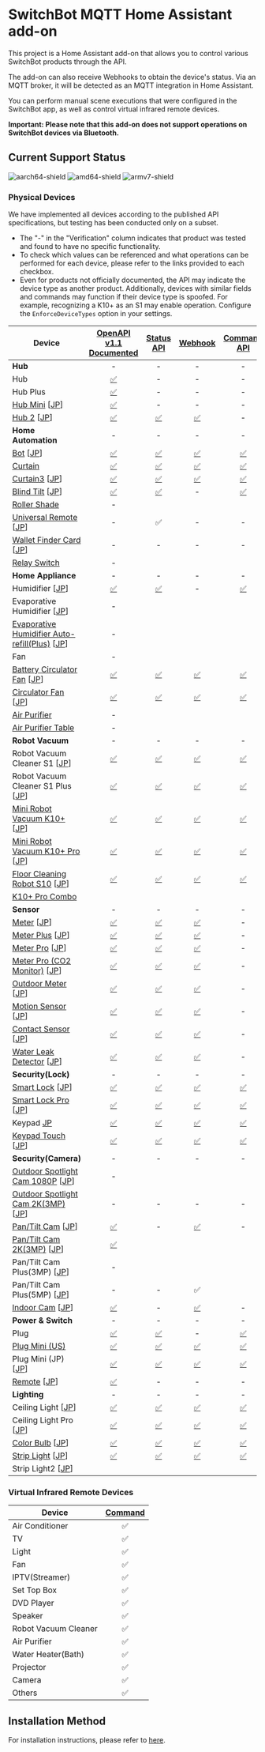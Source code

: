 # SwitchBot MQTT Home Assistant add-on

This project is a Home Assistant add-on that allows you to control various SwitchBot products through the API.

The add-on can also receive Webhooks to obtain the device's status.
Via an MQTT broker, it will be detected as an MQTT integration in Home Assistant.

You can perform manual scene executions that were configured in the SwitchBot app, as well as control virtual infrared remote devices.

**Important: Please note that this add-on does not support operations on SwitchBot devices via Bluetooth.**

## Current Support Status

![aarch64-shield](https://img.shields.io/badge/aarch64-yes-green.svg)
![amd64-shield](https://img.shields.io/badge/amd64-yes-green.svg)
![armv7-shield](https://img.shields.io/badge/armv7-yes-green.svg)

### Physical Devices

We have implemented all devices according to the published API specifications, but testing has been conducted only on a subset.

* The "-" in the "Verification" column indicates that product was tested and found to have no specific functionality.
* To check which values can be referenced and what operations can be performed for each device, please refer to the links provided to each checkbox.
* Even for products not officially documented, the API may indicate the device type as another product. Additionally, devices with similar fields and commands may function if their device type is spoofed. For example, recognizing a K10+ as an S1 may enable operation. Configure the `EnforceDeviceTypes` option in your settings.

| Device                                                                                                                   | [OpenAPI v1.1<br>Documented][GetDeviceList] |     [Status<br>API][StatusAPI]      |          [Webhook][Webhook]          |     [Command<br>API][CommandAPI]     | Verification |
|--------------------------------------------------------------------------------------------------------------------------|:-------------------------------------------:|:-----------------------------------:|:------------------------------------:|:------------------------------------:|:------------:|
| **Hub**                                                                                                                  |                      -                      |                  -                  |                  -                   |                  -                   |      -       |
| Hub                                                                                                                      |                [✅][HubList]                 |                  -                  |                  -                   |                  -                   |              |
| Hub Plus                                                                                                                 |              [✅][HubPlusList]               |                  -                  |                  -                   |                  -                   |              |
| [Hub Mini][HubMiniProduct]  [[JP][HubMiniProductJP]]                                                                     |              [✅][HubMiniList]               |                  -                  |                  -                   |                  -                   |      -       |
| [Hub 2][Hub2Product]  [[JP][Hub2ProductJP]]                                                                              |                [✅][Hub2List]                |           [✅][Hub2Status]           |           [✅][Hub2Webhook]           |                  -                   |      ✅       |
| **Home Automation**                                                                                                      |                      -                      |                  -                  |                  -                   |                  -                   |      -       |
| [Bot][BotProduct]  [[JP][BotProductJP]]                                                                                  |                [✅][BotList]                 |           [✅][BotStatus]            |           [✅][BotWebhook]            |           [✅][BotCommand]            |              |
| [Curtain][CurtainProduct]                                                                                                |              [✅][CurtainList]               |         [✅][CurtainStatus]          |         [✅][CurtainWebhook]          |         [✅][CurtainCommand]          |      ✅       |
| [Curtain3][Curtain3Product]  [[JP][Curtain3ProductJP]]                                                                   |              [✅][Curtain3List]              |         [✅][Curtain3Status]         |         [✅][Curtain3Webhook]         |         [✅][Curtain3Command]         |              |
| [Blind Tilt][BlindTiltProduct]  [[JP][BlindTiltProductJP]]                                                               |             [✅][BlindTiltList]              |        [✅][BlindTiltStatus]         |                  -                   |        [✅][BlindTiltCommand]         |              |
| [Roller Shade][RollerShadeProduct]                                                                                       |                      -                      |                                     |                                      |                                      |              |
| [Universal Remote][UniversalRemoteProduct]  [[JP][UniversalRemoteProductJP]]                                             |                      -                      |                  ✅                  |                  -                   |                  -                   |      ✅       |
| [Wallet Finder Card][WalletFinderCardProduct]  [[JP][WalletFinderCardProductJP]]                                         |                      -                      |                  -                  |                  -                   |                  -                   |      -       |
| [Relay Switch][RelaySwitchProduct]                                                                                       |                      -                      |                                     |                                      |                                      |              |
| **Home Appliance**                                                                                                       |                      -                      |                  -                  |                  -                   |                  -                   |      -       |
| Humidifier  [[JP][HumidifierProductJP]]                                                                                  |             [✅][HumidifierList]             |        [✅][HumidifierStatus]        |                  -                   |        [✅][HumidifierCommand]        |              |
| Evaporative Humidifier  [[JP][EvaporativeHumidifierProductJP]]                                                           |                      -                      |                                     |                                      |                                      |              |
| [Evaporative Humidifier Auto-refill(Plus)][EvaporativeHumidifierPlusProduct]  [[JP][EvaporativeHumidifierPlusProductJP]] |                      -                      |                                     |                                      |                                      |              |
| Fan                                                                                                                      |                      -                      |                                     |                                      |                                      |              |
| [Battery Circulator Fan][BatteryCirculatorFanProduct]  [[JP][BatteryCirculatorFanProductJP]]                             |        [✅][BatteryCirculatorFanList]        |   [✅][BatteryCirculatorFanStatus]   |   [✅][BatteryCirculatorFanWebhook]   |   [✅][BatteryCirculatorFanCommand]   |              |
| [Circulator Fan][CirculatorFanLiteProduct]  [[JP][CirculatorFanLiteProductJP]]                                           |           [✅][CirculatorFanList]            |      [✅][CirculatorFanStatus]       |      [✅][CirculatorFanWebhook]       |      [✅][CirculatorFanCommand]       |      ✅       |
| [Air Purifier][AirPurifierProduct]                                                                                       |                      -                      |                                     |                                      |                                      |              |
| [Air Purifier Table][AirPurifierTableProduct]                                                                            |                      -                      |                                     |                                      |                                      |              |
| **Robot Vacuum**                                                                                                         |                      -                      |                  -                  |                  -                   |                  -                   |      -       |
| Robot Vacuum Cleaner S1  [[JP][RobotVacuumCleanerS1ProductJP]]                                                           |        [✅][RobotVacuumCleanerS1List]        |   [✅][RobotVacuumCleanerS1Status]   |   [✅][RobotVacuumCleanerS1Webhook]   |   [✅][RobotVacuumCleanerS1Command]   |              |
| Robot Vacuum Cleaner S1 Plus  [[JP][RobotVacuumCleanerS1PlusProductJP]]                                                  |      [✅][RobotVacuumCleanerS1PlusList]      | [✅][RobotVacuumCleanerS1PlusStatus] | [✅][RobotVacuumCleanerS1PlusWebhook] | [✅][RobotVacuumCleanerS1PlusCommand] |              |
| [Mini Robot Vacuum K10+][MiniRobotVacuumK10+Product]  [[JP][MiniRobotVacuumK10+ProductJP]]                               |        [✅][MiniRobotVacuumK10+List]         |   [✅][MiniRobotVacuumK10+Status]    |   [✅][MiniRobotVacuumK10+Webhook]    |   [✅][MiniRobotVacuumK10+Command]    |              |
| [Mini Robot Vacuum K10+ Pro][MiniRobotVacuumK10+ProProduct]  [[JP][MiniRobotVacuumK10+ProProductJP]]                     |       [✅][MiniRobotVacuumK10+ProList]       |  [✅][MiniRobotVacuumK10+ProStatus]  |  [✅][MiniRobotVacuumK10+ProWebhook]  |  [✅][MiniRobotVacuumK10+ProCommand]  |              |
| [Floor Cleaning Robot S10][FloorCleaningRobotS10Product]  [[JP][FloorCleaningRobotS10ProductJP]]                         |       [✅][FloorCleaningRobotS10List]        |  [✅][FloorCleaningRobotS10Status]   |  [✅][FloorCleaningRobotS10Webhook]   |  [✅][FloorCleaningRobotS10Command]   |              |
| [K10+ Pro Combo][K10+ProComboProduct]                                                                                    |                                             |                                     |                                      |                                      |              |
| **Sensor**                                                                                                               |                      -                      |                  -                  |                  -                   |                  -                   |      -       |
| [Meter][MeterProduct]  [[JP][MeterProductJP]]                                                                            |               [✅][MeterList]                |          [✅][MeterStatus]           |          [✅][MeterWebhook]           |                  -                   |              |
| [Meter Plus][MeterPlusProduct]  [[JP][MeterPlusProductJP]]                                                               |             [✅][MeterPlusList]              |        [✅][MeterPlusStatus]         |        [✅][MeterPlusWebhook]         |                  -                   |      ✅       |
| [Meter Pro][MeterProProduct]  [[JP][MeterProProductJP]]                                                                  |              [✅][MeterProList]              |         [✅][MeterProStatus]         |         [✅][MeterProWebhook]         |                  -                   |              |
| [Meter Pro (CO2 Monitor)][MeterProCO2MonitorProduct]  [[JP][MeterProCO2MonitorProductJP]]                                |         [✅][MeterProCO2MonitorList]         |    [✅][MeterProCO2MonitorStatus]    |    [✅][MeterProCO2MonitorWebhook]    |                  -                   |      ✅       |
| [Outdoor Meter][OutdoorMeterProduct]  [[JP][OutdoorMeterProductJP]]                                                      |            [✅][OutdoorMeterList]            |       [✅][OutdoorMeterStatus]       |       [✅][OutdoorMeterWebhook]       |                  -                   |              |
| [Motion Sensor][MotionSensorProduct]  [[JP][MotionSensorProductJP]]                                                      |            [✅][MotionSensorList]            |       [✅][MotionSensorStatus]       |       [✅][MotionSensorWebhook]       |                  -                   |      ✅       |
| [Contact Sensor][ContactSensorProduct]  [[JP][ContactSensorProductJP]]                                                   |           [✅][ContactSensorList]            |      [✅][ContactSensorStatus]       |      [✅][ContactSensorWebhook]       |                  -                   |      ✅       |
| [Water Leak Detector][WaterLeakDetectorProduct]  [[JP][WaterLeakDetectorProductJP]]                                      |         [✅][WaterLeakDetectorList]          |    [✅][WaterLeakDetectorStatus]     |    [✅][WaterLeakDetectorWebhook]     |                  -                   |              |
| **Security(Lock)**                                                                                                       |                      -                      |                  -                  |                  -                   |                  -                   |      -       |
| [Smart Lock][SmartLockProduct]  [[JP][SmartLockProductJP]]                                                               |             [✅][SmartLockList]              |        [✅][SmartLockStatus]         |        [✅][SmartLockWebhook]         |        [✅][SmartLockCommand]         |      ✅       |
| [Smart Lock Pro][SmartLockProProduct]  [[JP][SmartLockProProductJP]]                                                     |            [✅][SmartLockProList]            |       [✅][SmartLockProStatus]       |       [✅][SmartLockProWebhook]       |       [✅][SmartLockProCommand]       |              |
| Keypad [JP][KeypadProductJP]                                                                                             |               [✅][KeypadList]               |          [✅][KeypadStatus]          |          [✅][KeypadWebhook]          |          [✅][KeypadCommand]          |              |
| [Keypad Touch][KeypadTouchProduct]  [[JP][KeypadTouchProductJP]]                                                         |            [✅][KeypadTouchList]             |       [✅][KeypadTouchStatus]        |       [✅][KeypadTouchWebhook]        |       [✅][KeypadTouchCommand]        |      ✅       |
| **Security(Camera)**                                                                                                     |                      -                      |                  -                  |                  -                   |                  -                   |      -       |
| [Outdoor Spotlight Cam 1080P][OutdoorSpotlightCam1080PProduct]  [[JP][OutdoorSpotlightCam1080PProductJP]]                |                      -                      |                                     |                                      |                                      |              |
| [Outdoor Spotlight Cam 2K(3MP)][OutdoorSpotlightCam2K3MPProduct]  [[JP][OutdoorSpotlightCam2K3MPProductJP]]              |                      -                      |                  -                  |                  -                   |                  -                   |      -       |
| [Pan/Tilt Cam][PanTiltCamProduct]  [[JP][PanTiltCamProductJP]]                                                           |             [✅][PanTiltCamList]             |                  -                  |        [✅][PanTiltCamWebhook]        |                  -                   |              |
| [Pan/Tilt Cam 2K(3MP)][PanTiltCam2K3MPProduct]  [[JP][PanTiltCam2K3MPProductJP]]                                         |          [✅][PanTiltCam2K3MPList]           |                                     |                                      |                                      |              |
| Pan/Tilt Cam Plus(3MP)  [[JP][PanTiltCamPlus3MPProductJP]]                                                               |                      -                      |                                     |                                      |                                      |              |
| Pan/Tilt Cam Plus(5MP)  [[JP][PanTiltCamPlus5MPProductJP]]                                                               |                      -                      |                  -                  |                  ✅                   |                                      |      ✅       |
| [Indoor Cam][IndoorCamProduct]  [[JP][IndoorCamProductJP]]                                                               |             [✅][IndoorCamList]              |                  -                  |        [✅][IndoorCamWebhook]         |                  -                   |      ✅       |
| **Power & Switch**                                                                                                       |                      -                      |                  -                  |                  -                   |                  -                   |      -       |
| Plug                                                                                                                     |                [✅][PlugList]                |           [✅][PlugStatus]           |                  -                   |           [✅][PlugCommand]           |              |
| [Plug Mini (US)][PlugMiniUSProduct]                                                                                      |             [✅][PlugMiniUSList]             |        [✅][PlugMiniUSStatus]        |        [✅][PlugMiniUSWebhook]        |        [✅][PlugMiniUSCommand]        |              |
| Plug Mini (JP)  [[JP][PlugMiniJPProductJP]]                                                                              |             [✅][PlugMiniJPList]             |        [✅][PlugMiniJPStatus]        |        [✅][PlugMiniJPWebhook]        |        [✅][PlugMiniJPCommand]        |      ✅       |
| [Remote][RemoteProduct]  [[JP][RemoteProductJP]]                                                                         |               [✅][RemoteList]               |                  -                  |                  -                   |                  -                   |      -       |
| **Lighting**                                                                                                             |                      -                      |                  -                  |                  -                   |                  -                   |      -       |
| Ceiling Light  [[JP][CeilingLightProductJP]]                                                                             |            [✅][CeilingLightList]            |       [✅][CeilingLightStatus]       |       [✅][CeilingLightWebhook]       |       [✅][CeilingLightCommand]       |              |
| Ceiling Light Pro  [[JP][CeilingLightProProductJP]]                                                                      |          [✅][CeilingLightProList]           |     [✅][CeilingLightProStatus]      |     [✅][CeilingLightProWebhook]      |     [✅][CeilingLightProCommand]      |              |
| [Color Bulb][ColorBulbProduct]  [[JP][ColorBulbProductJP]]                                                               |             [✅][ColorBulbList]              |        [✅][ColorBulbStatus]         |        [✅][ColorBulbWebhook]         |        [✅][ColorBulbCommand]         |      ✅       |
| [Strip Light][StripLightProduct]  [[JP][StripLightProductJP]]                                                            |             [✅][StripLightList]             |        [✅][StripLightStatus]        |        [✅][StripLightWebhook]        |        [✅][StripLightCommand]        |              |
| Strip Light2  [[JP][StripLight2ProductJP]]                                                                               |                                             |                                     |                                      |                                      |              |

[GetDeviceList]: https://github.com/OpenWonderLabs/SwitchBotAPI#get-device-list
[StatusAPI]: https://github.com/OpenWonderLabs/SwitchBotAPI#get-device-status
[Webhook]: https://github.com/OpenWonderLabs/SwitchBotAPI#webhook
[CommandAPI]: https://github.com/OpenWonderLabs/SwitchBotAPI#get-device-status
[HubList]: https://github.com/OpenWonderLabs/SwitchBotAPI#hubhub-plushub-minihub-2
[HubPlusList]: https://github.com/OpenWonderLabs/SwitchBotAPI#hubhub-plushub-minihub-2
[HubMiniProduct]: https://www.switch-bot.com/products/switchbot-hub-mini
[HubMiniProductJP]: https://www.switchbot.jp/products/switchbot-hub-mini
[HubMiniList]: https://github.com/OpenWonderLabs/SwitchBotAPI#hubhub-plushub-minihub-2
[Hub2Product]: https://www.switch-bot.com/pages/switchbot-hub-2
[Hub2ProductJP]: https://www.switchbot.jp/products/switchbot-hub2
[Hub2List]: https://github.com/OpenWonderLabs/SwitchBotAPI#hubhub-plushub-minihub-2
[Hub2Status]: https://github.com/OpenWonderLabs/SwitchBotAPI#hub-2
[Hub2Webhook]: https://github.com/OpenWonderLabs/SwitchBotAPI#hub-2-1
[BotProduct]: https://www.switch-bot.com/products/switchbot-bot
[BotProductJP]: https://www.switchbot.jp/products/switchbot-bot
[BotList]: https://github.com/OpenWonderLabs/SwitchBotAPI#bot
[BotStatus]: https://github.com/OpenWonderLabs/SwitchBotAPI#bot-1
[BotWebhook]: https://github.com/OpenWonderLabs/SwitchBotAPI#bot-3
[BotCommand]: https://github.com/OpenWonderLabs/SwitchBotAPI#bot-2
[CurtainProduct]: https://www.switch-bot.com/products/switchbot-curtain
[CurtainList]: https://github.com/OpenWonderLabs/SwitchBotAPI#curtain
[CurtainStatus]: https://github.com/OpenWonderLabs/SwitchBotAPI#curtain-1
[CurtainWebhook]: https://github.com/OpenWonderLabs/SwitchBotAPI#curtain-4
[CurtainCommand]: https://github.com/OpenWonderLabs/SwitchBotAPI#curtain-2
[Curtain3Product]: https://www.switch-bot.com/products/switchbot-curtain-3
[Curtain3ProductJP]: https://www.switchbot.jp/products/switchbot-curtain3
[Curtain3List]: https://github.com/OpenWonderLabs/SwitchBotAPI#curtain-3
[Curtain3Status]: https://github.com/OpenWonderLabs/SwitchBotAPI#curtain-3-1
[Curtain3Webhook]: https://github.com/OpenWonderLabs/SwitchBotAPI#curtain-3-3
[Curtain3Command]: https://github.com/OpenWonderLabs/SwitchBotAPI#curtain-3-2
[BlindTiltProduct]: https://www.switch-bot.com/products/switchbot-blind-tilt
[BlindTiltProductJP]: https://www.switchbot.jp/products/switchbot-blind-tilt
[BlindTiltList]: https://github.com/OpenWonderLabs/SwitchBotAPI#blind-tilt
[BlindTiltStatus]: https://github.com/OpenWonderLabs/SwitchBotAPI#blind-tilt-1
[BlindTiltCommand]: https://github.com/OpenWonderLabs/SwitchBotAPI#blind-tilt-2
[RollerShadeProduct]: https://www.switch-bot.com/products/switchbot-roller-shade
[UniversalRemoteProduct]: https://www.switch-bot.com/products/switchbot-universal-remote
[UniversalRemoteProductJP]: https://www.switchbot.jp/products/switchbot-universal-remote
[WalletFinderCardProduct]: https://www.switch-bot.com/products/switchbot-wallet-finder-card
[WalletFinderCardProductJP]: https://www.switchbot.jp/products/switchbot-wallet-finder-card
[RelaySwitchProduct]: https://www.switch-bot.com/pages/switchbot-relay-switch
[HumidifierProductJP]: https://www.switchbot.jp/products/switchbot-smart-humidifier?variant=40981225799855
[HumidifierList]: https://github.com/OpenWonderLabs/SwitchBotAPI#humidifier
[HumidifierStatus]: https://github.com/OpenWonderLabs/SwitchBotAPI#humidifier-1
[HumidifierCommand]: https://github.com/OpenWonderLabs/SwitchBotAPI#humidifier-2
[EvaporativeHumidifierProductJP]: https://www.switchbot.jp/products/switchbot-evaporative-humidifier
[EvaporativeHumidifierPlusProduct]: https://us.switch-bot.com/products/switchbot-evaporative-humidifier-auto-refill
[EvaporativeHumidifierPlusProductJP]: https://www.switchbot.jp/products/switchbot-evaporative-humidifier-plus
[BatteryCirculatorFanProduct]: https://www.switch-bot.com/products/switchbot-battery-circulator-fan?variant=46175199756455
[BatteryCirculatorFanProductJP]: https://www.switchbot.jp/products/switchbot-smart-circulator-fan?variant=44020075167919
[BatteryCirculatorFanList]: https://github.com/OpenWonderLabs/SwitchBotAPI#battery-circulator-fan
[BatteryCirculatorFanStatus]: https://github.com/OpenWonderLabs/SwitchBotAPI#battery-circulator-fan-1
[BatteryCirculatorFanWebhook]: https://github.com/OpenWonderLabs/SwitchBotAPI#battery-circulator-fan-3
[BatteryCirculatorFanCommand]: https://github.com/OpenWonderLabs/SwitchBotAPI#battery-circulator-fan-2
[CirculatorFanLiteProduct]: https://www.switch-bot.com/products/switchbot-battery-circulator-fan?variant=46175199789223
[CirculatorFanLiteProductJP]: https://www.switchbot.jp/products/switchbot-smart-circulator-fan?variant=44221010182319
[CirculatorFanList]: https://github.com/OpenWonderLabs/SwitchBotAPI#circulator-fan
[CirculatorFanStatus]: https://github.com/OpenWonderLabs/SwitchBotAPI#circulator-fan-1
[CirculatorFanWebhook]: https://github.com/OpenWonderLabs/SwitchBotAPI#circulator-fan-3
[CirculatorFanCommand]: https://github.com/OpenWonderLabs/SwitchBotAPI#circulator-fan-2
[AirPurifierProduct]: https://www.switch-bot.com/products/switchbot-air-purifier
[AirPurifierTableProduct]: https://www.switch-bot.com/products/switchbot-air-purifier-table
[RobotVacuumCleanerS1ProductJP]: https://www.switchbot.jp/products/switchbot-robot-vacuum-cleaner?variant=41850919420079
[RobotVacuumCleanerS1List]: https://github.com/OpenWonderLabs/SwitchBotAPI#robot-vacuum-cleaner-s1
[RobotVacuumCleanerS1Status]: https://github.com/OpenWonderLabs/SwitchBotAPI#robot-vacuum-cleaner-s1-1
[RobotVacuumCleanerS1Webhook]: https://github.com/OpenWonderLabs/SwitchBotAPI#robot-vacuum-cleaner-s1-3
[RobotVacuumCleanerS1Command]: https://github.com/OpenWonderLabs/SwitchBotAPI#robot-vacuum-cleaner-s1-2
[RobotVacuumCleanerS1PlusProductJP]: https://www.switchbot.jp/products/switchbot-robot-vacuum-cleaner?variant=44254800347311
[RobotVacuumCleanerS1PlusList]: https://github.com/OpenWonderLabs/SwitchBotAPI#robot-vacuum-cleaner-s1-plus
[RobotVacuumCleanerS1PlusStatus]: https://github.com/OpenWonderLabs/SwitchBotAPI#robot-vacuum-cleaner-s1-plus-1
[RobotVacuumCleanerS1PlusWebhook]: https://github.com/OpenWonderLabs/SwitchBotAPI#robot-vacuum-cleaner-s1-plus-3
[RobotVacuumCleanerS1PlusCommand]: https://github.com/OpenWonderLabs/SwitchBotAPI#robot-vacuum-cleaner-s1-plus-2
[MiniRobotVacuumK10+Product]: https://www.switch-bot.com/products/switchbot-mini-robot-vacuum-k10
[MiniRobotVacuumK10+ProductJP]: https://www.switchbot.jp/products/switchbot-robot-vacuum-cleaner-k10
[MiniRobotVacuumK10+List]: https://github.com/OpenWonderLabs/SwitchBotAPI#mini-robot-vacuum-k10
[MiniRobotVacuumK10+Status]: https://github.com/OpenWonderLabs/SwitchBotAPI#mini-robot-vacuum-k10-1
[MiniRobotVacuumK10+Webhook]: https://github.com/OpenWonderLabs/SwitchBotAPI#mini-robot-vacuum-k10-3
[MiniRobotVacuumK10+Command]: https://github.com/OpenWonderLabs/SwitchBotAPI#mini-robot-vacuum-k10-2
[MiniRobotVacuumK10+ProProduct]: https://www.switch-bot.com/products/switchbot-mini-robot-vacuum-k10-pro
[MiniRobotVacuumK10+ProProductJP]: https://www.switchbot.jp/products/switchbot-robot-vacuum-cleaner-k10-pro
[MiniRobotVacuumK10+ProList]: https://github.com/OpenWonderLabs/SwitchBotAPI#mini-robot-vacuum-k10-pro
[MiniRobotVacuumK10+ProStatus]: https://github.com/OpenWonderLabs/SwitchBotAPI#mini-robot-vacuum-k10-pro-1
[MiniRobotVacuumK10+ProWebhook]: https://github.com/OpenWonderLabs/SwitchBotAPI#mini-robot-vacuum-k10-pro-3
[MiniRobotVacuumK10+ProCommand]: https://github.com/OpenWonderLabs/SwitchBotAPI#mini-robot-vacuum-k10-pro-2
[FloorCleaningRobotS10Product]: https://www.switch-bot.com/products/switchbot-floor-cleaning-robot-s10
[FloorCleaningRobotS10ProductJP]: https://www.switchbot.jp/products/switchbot-robot-vacuum-cleaner-s10
[FloorCleaningRobotS10List]: https://github.com/OpenWonderLabs/SwitchBotAPI#floor-cleaning-robot-s10
[FloorCleaningRobotS10Status]: https://github.com/OpenWonderLabs/SwitchBotAPI#floor-cleaning-robot-s10-1
[FloorCleaningRobotS10Webhook]: https://github.com/OpenWonderLabs/SwitchBotAPI#floor-cleaning-robot-s10-3
[FloorCleaningRobotS10Command]: https://github.com/OpenWonderLabs/SwitchBotAPI#floor-cleaning-robot-s10-2
[K10+ProComboProduct]: https://www.switch-bot.com/products/switchbot-k10-pro-combo
[MeterProduct]: https://www.switch-bot.com/products/switchbot-meter
[MeterProductJP]: https://www.switchbot.jp/products/switchbot-meter
[MeterList]: https://github.com/OpenWonderLabs/SwitchBotAPI#meter
[MeterStatus]: https://github.com/OpenWonderLabs/SwitchBotAPI#meter-1
[MeterWebhook]: https://github.com/OpenWonderLabs/SwitchBotAPI#meter-2
[MeterPlusProduct]: https://www.switch-bot.com/products/switchbot-meter-plus
[MeterPlusProductJP]: https://www.switchbot.jp/products/switchbot-meter-plus
[MeterPlusList]: https://github.com/OpenWonderLabs/SwitchBotAPI#meter-plus
[MeterPlusStatus]: https://github.com/OpenWonderLabs/SwitchBotAPI#meter-plus-1
[MeterPlusWebhook]: https://github.com/OpenWonderLabs/SwitchBotAPI#meter-plus-2
[MeterProProduct]: https://www.switch-bot.com/products/switchbot-meter-pro
[MeterProProductJP]: https://www.switchbot.jp/products/switchbot-meter-pro
[MeterProList]: https://github.com/OpenWonderLabs/SwitchBotAPI#meter-pro
[MeterProStatus]: https://github.com/OpenWonderLabs/SwitchBotAPI#meter-pro-1
[MeterProWebhook]: https://github.com/OpenWonderLabs/SwitchBotAPI#meter-pro-2
[MeterProCO2MonitorProduct]: https://www.switch-bot.com/products/switchbot-meter-pro-co2-monitor
[MeterProCO2MonitorProductJP]: https://www.switchbot.jp/products/switchbot-co2-meter
[MeterProCO2MonitorList]: https://github.com/OpenWonderLabs/SwitchBotAPI#meter-pro-co2-monitor
[MeterProCO2MonitorStatus]: https://github.com/OpenWonderLabs/SwitchBotAPI#meter-pro-co2-1
[MeterProCO2MonitorWebhook]: https://github.com/OpenWonderLabs/SwitchBotAPI#meter-pro-co2-monitor-2
[OutdoorMeterProduct]: https://www.switch-bot.com/products/switchbot-indoor-outdoor-thermo-hygrometer
[OutdoorMeterProductJP]: https://www.switchbot.jp/products/switchbot-indoor-outdoor-meter
[OutdoorMeterList]: https://github.com/OpenWonderLabs/SwitchBotAPI#outdoor-meter
[OutdoorMeterStatus]: https://github.com/OpenWonderLabs/SwitchBotAPI#outdoor-meter-1
[OutdoorMeterWebhook]: https://github.com/OpenWonderLabs/SwitchBotAPI#outdoor-meter-2
[MotionSensorProduct]: https://www.switch-bot.com/products/motion-sensor
[MotionSensorProductJP]: https://www.switchbot.jp/products/switchbot-motion-sensor
[MotionSensorList]: https://github.com/OpenWonderLabs/SwitchBotAPI#motion-sensor
[MotionSensorStatus]: https://github.com/OpenWonderLabs/SwitchBotAPI#motion-sensor-1
[MotionSensorWebhook]: https://github.com/OpenWonderLabs/SwitchBotAPI#motion-sensor-2
[ContactSensorProduct]: https://www.switch-bot.com/products/contact-sensor
[ContactSensorProductJP]: https://www.switchbot.jp/products/switchbot-contact-sensor
[ContactSensorList]: https://github.com/OpenWonderLabs/SwitchBotAPI#contact-sensor
[ContactSensorStatus]: https://github.com/OpenWonderLabs/SwitchBotAPI#contact-sensor-1
[ContactSensorWebhook]: https://github.com/OpenWonderLabs/SwitchBotAPI#contact-sensor-2
[WaterLeakDetectorProduct]: https://www.switch-bot.com/products/switchbot-water-leak-detector
[WaterLeakDetectorProductJP]: https://www.switchbot.jp/products/switchbot-water-leak-detector
[WaterLeakDetectorList]: https://github.com/OpenWonderLabs/SwitchBotAPI#water-leak-detector
[WaterLeakDetectorStatus]: https://github.com/OpenWonderLabs/SwitchBotAPI#water-leak-detector-1
[WaterLeakDetectorWebhook]: https://github.com/OpenWonderLabs/SwitchBotAPI#water-leak-detector-2
[SmartLockProduct]: https://www.switch-bot.com/products/switchbot-lock
[SmartLockProductJP]: https://www.switchbot.jp/products/switchbot-lock
[SmartLockList]: https://github.com/OpenWonderLabs/SwitchBotAPI#lock
[SmartLockStatus]: https://github.com/OpenWonderLabs/SwitchBotAPI#lock-1
[SmartLockWebhook]: https://github.com/OpenWonderLabs/SwitchBotAPI#lock-3
[SmartLockCommand]: https://github.com/OpenWonderLabs/SwitchBotAPI#lock-2
[SmartLockProProduct]: https://www.switch-bot.com/products/switchbot-lock-pro
[SmartLockProProductJP]: https://www.switchbot.jp/products/switchbot-lock-pro
[SmartLockProList]: https://github.com/OpenWonderLabs/SwitchBotAPI#lock-pro
[SmartLockProStatus]: https://github.com/OpenWonderLabs/SwitchBotAPI#lock-pro-1
[SmartLockProWebhook]: https://github.com/OpenWonderLabs/SwitchBotAPI#lock-pro-3
[SmartLockProCommand]: https://github.com/OpenWonderLabs/SwitchBotAPI#lock-pro-2
[KeypadProductJP]: https://www.switchbot.jp/products/switchbot-keypad
[KeypadList]: https://github.com/OpenWonderLabs/SwitchBotAPI#keypad
[KeypadStatus]: https://github.com/OpenWonderLabs/SwitchBotAPI#keypad-1
[KeypadWebhook]: https://github.com/OpenWonderLabs/SwitchBotAPI#keypad-3
[KeypadCommand]: https://github.com/OpenWonderLabs/SwitchBotAPI#keypad-2
[KeypadTouchProduct]: https://switch-bot.com/pages/switchbot-keypad
[KeypadTouchProductJP]: https://www.switchbot.jp/products/switchbot-keypad-touch
[KeypadTouchList]: https://github.com/OpenWonderLabs/SwitchBotAPI#keypad-touch
[KeypadTouchStatus]: https://github.com/OpenWonderLabs/SwitchBotAPI#keypad-touch-1
[KeypadTouchWebhook]: https://github.com/OpenWonderLabs/SwitchBotAPI#keypad-touch-3
[KeypadTouchCommand]: https://github.com/OpenWonderLabs/SwitchBotAPI#keypad-touch-2
[OutdoorSpotlightCam1080PProduct]: https://www.switch-bot.com/products/switchbot-outdoor-spotlight-cam?variant=43002833338535
[OutdoorSpotlightCam1080PProductJP]: https://www.switchbot.jp/products/switchbot-outdoor-spotlight-cam
[OutdoorSpotlightCam2K3MPProduct]: https://www.switch-bot.com/products/switchbot-outdoor-spotlight-cam?variant=45882280738983
[OutdoorSpotlightCam2K3MPProductJP]: https://www.switchbot.jp/products/switchbot-outdoor-spotlight-cam-3mp
[PanTiltCamProduct]: https://switch-bot.com/pages/switchbot-pan-tilt-cam
[PanTiltCamProductJP]: https://www.switchbot.jp/products/switchbot-pan-tilt-cam
[PanTiltCamList]: https://github.com/OpenWonderLabs/SwitchBotAPI#pantilt-cam
[PanTiltCamWebhook]: https://github.com/OpenWonderLabs/SwitchBotAPI#pantilt-cam-1
[PanTiltCam2K3MPProduct]: https://switch-bot.com/pages/switchbot-pan-tilt-cam-2k
[PanTiltCam2K3MPProductJP]: https://www.switchbot.jp/products/switchbot-pan-tilt-cam-3mp
[PanTiltCam2K3MPList]: https://github.com/OpenWonderLabs/SwitchBotAPI#pantilt-cam-2k
[PanTiltCamPlus3MPProductJP]: https://www.switchbot.jp/products/switchbot-pan-tilt-cam-plus-3mp
[PanTiltCamPlus5MPProductJP]: https://www.switchbot.jp/products/switchbot-pan-tilt-cam-plus-5mp
[IndoorCamProduct]: https://switch-bot.com/pages/switchbot-indoor-cam
[IndoorCamProductJP]: https://www.switchbot.jp/products/switchbot-indoor-cam
[IndoorCamList]: https://github.com/OpenWonderLabs/SwitchBotAPI#indoor-cam
[IndoorCamWebhook]: https://github.com/OpenWonderLabs/SwitchBotAPI#indoor-cam-1
[PlugList]: https://github.com/OpenWonderLabs/SwitchBotAPI#plug
[PlugStatus]: https://github.com/OpenWonderLabs/SwitchBotAPI#plug-1
[PlugCommand]: https://github.com/OpenWonderLabs/SwitchBotAPI#plug-2
[PlugMiniUSProduct]: https://switch-bot.com/pages/switchbot-plug-mini
[PlugMiniUSList]: https://github.com/OpenWonderLabs/SwitchBotAPI#plug-mini-us
[PlugMiniUSStatus]: https://github.com/OpenWonderLabs/SwitchBotAPI#plug-mini-us-1
[PlugMiniUSWebhook]: https://github.com/OpenWonderLabs/SwitchBotAPI#plug-mini-us-3
[PlugMiniUSCommand]: https://github.com/OpenWonderLabs/SwitchBotAPI#plug-mini-us-2
[PlugMiniJPProductJP]: https://www.switchbot.jp/products/switchbot-plug-mini
[PlugMiniJPList]: https://github.com/OpenWonderLabs/SwitchBotAPI#plug-mini-jp
[PlugMiniJPStatus]: https://github.com/OpenWonderLabs/SwitchBotAPI#plug-mini-jp-1
[PlugMiniJPWebhook]: https://github.com/OpenWonderLabs/SwitchBotAPI#plug-mini-jp-3
[PlugMiniJPCommand]: https://github.com/OpenWonderLabs/SwitchBotAPI#plug-mini-jp-2
[RemoteProduct]: https://switch-bot.com/products/switchbot-remote
[RemoteProductJP]: https://www.switchbot.jp/products/switchbot-remote
[RemoteList]: https://github.com/OpenWonderLabs/SwitchBotAPI#remote
[CeilingLightProductJP]: https://www.switchbot.jp/products/switchbot-ceiling-light?variant=42442788438191
[CeilingLightList]: https://github.com/OpenWonderLabs/SwitchBotAPI#ceiling-light
[CeilingLightStatus]: https://github.com/OpenWonderLabs/SwitchBotAPI#ceiling-light-1
[CeilingLightWebhook]: https://github.com/OpenWonderLabs/SwitchBotAPI#ceiling-light-3
[CeilingLightCommand]: https://github.com/OpenWonderLabs/SwitchBotAPI#ceiling-light-2
[CeilingLightProProductJP]: https://www.switchbot.jp/products/switchbot-ceiling-light?variant=42442788503727
[CeilingLightProList]: https://github.com/OpenWonderLabs/SwitchBotAPI#ceiling-light-pro
[CeilingLightProStatus]: https://github.com/OpenWonderLabs/SwitchBotAPI#ceiling-light-pro-1
[CeilingLightProWebhook]: https://github.com/OpenWonderLabs/SwitchBotAPI#ceiling-light-pro-3
[CeilingLightProCommand]: https://github.com/OpenWonderLabs/SwitchBotAPI#ceiling-light-pro-2
[ColorBulbProduct]: https://www.switch-bot.com/products/switchbot-color-bulb
[ColorBulbProductJP]: https://www.switchbot.jp/products/switchbot-color-bulb
[ColorBulbList]: https://github.com/OpenWonderLabs/SwitchBotAPI#color-bulb
[ColorBulbStatus]: https://github.com/OpenWonderLabs/SwitchBotAPI#color-bulb-1
[ColorBulbWebhook]: https://github.com/OpenWonderLabs/SwitchBotAPI#color-bulb-3
[ColorBulbCommand]: https://github.com/OpenWonderLabs/SwitchBotAPI#color-bulb-2
[StripLightProduct]: https://www.switch-bot.com/products/switchbot-light-strip
[StripLightProductJP]: https://www.switchbot.jp/products/switchbot-strip-light
[StripLightList]: https://github.com/OpenWonderLabs/SwitchBotAPI#strip-light
[StripLightStatus]: https://github.com/OpenWonderLabs/SwitchBotAPI#strip-light-1
[StripLightWebhook]: https://github.com/OpenWonderLabs/SwitchBotAPI#led-strip-light
[StripLightCommand]: https://github.com/OpenWonderLabs/SwitchBotAPI#strip-light-2
[StripLight2ProductJP]: https://www.switchbot.jp/products/switchbot-strip-light2

### Virtual Infrared Remote Devices

| Device               | [Command](https://github.com/OpenWonderLabs/SwitchBotAPI#command-set-for-virtual-infrared-remote-devices) |
|----------------------|:-------:|
| Air Conditioner      |    ✅    |
| TV                   |    ✅    |
| Light                |    ✅    |
| Fan                  |    ✅    |
| IPTV(Streamer)       |    ✅    |
| Set Top Box          |    ✅    |
| DVD Player           |    ✅    |
| Speaker              |    ✅    |
| Robot Vacuum Cleaner |    ✅    |
| Air Purifier         |    ✅    |
| Water Heater(Bath)   |    ✅    |
| Projector            |    ✅    |
| Camera               |    ✅    |
| Others               |    ✅    |

## Installation Method

For installation instructions, please refer to [here](https://github.com/hsakoh/switchbot-mqtt/wiki).
